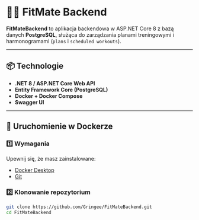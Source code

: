 # 🏋️‍♂️ FitMate Backend

**FitMateBackend** to aplikacja backendowa w ASP.NET Core 8 z bazą danych **PostgreSQL**, służąca do zarządzania planami treningowymi i harmonogramami (`plans` i `scheduled workouts`).

---

## 📦 Technologie

- **.NET 8 / ASP.NET Core Web API**
- **Entity Framework Core (PostgreSQL)**
- **Docker + Docker Compose**
- **Swagger UI**

---

## 🚀 Uruchomienie w Dockerze

### 1️⃣ Wymagania
Upewnij się, że masz zainstalowane:
- [Docker Desktop](https://www.docker.com/products/docker-desktop/)
- [Git](https://git-scm.com/)

### 2️⃣ Klonowanie repozytorium
```bash
git clone https://github.com/Gringee/FitMateBackend.git
cd FitMateBackend
